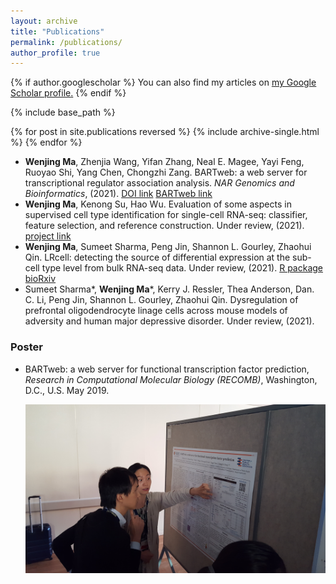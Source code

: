 ```yaml
---
layout: archive
title: "Publications"
permalink: /publications/
author_profile: true
---
```


{% if author.googlescholar %}
  You can also find my articles on <u><a href="{{author.googlescholar}}">my Google Scholar profile</a>.</u>
{% endif %}

{% include base_path %}

{% for post in site.publications reversed %}
  {% include archive-single.html %}
{% endfor %}

- **Wenjing Ma**, Zhenjia Wang, Yifan Zhang, Neal E. Magee, Yayi Feng, Ruoyao Shi, Yang Chen, Chongzhi Zang. BARTweb: a web server for transcriptional regulator association analysis. *NAR Genomics and Bioinformatics*, (2021). [DOI link](https://https://doi.org/10.1093/nargab/lqab022) [BARTweb link](http://bartweb.org/)
- **Wenjing Ma**, Kenong Su, Hao Wu. Evaluation of some aspects in supervised cell type identification for single-cell RNA-seq: classifier, feature selection, and reference construction. Under review, (2021). [project link](https://github.com/marvinquiet/RefConstruction_supervisedCelltyping)
- **Wenjing Ma**, Sumeet Sharma, Peng Jin, Shannon L. Gourley, Zhaohui Qin. LRcell: detecting the source of differential expression at the sub-cell type level from bulk RNA-seq data. Under review, (2021). [R package](bioconductor.org/packages/release/bioc/html/LRcell.html) [bioRxiv](https://doi.org/10.1101/2021.08.10.455821)
- Sumeet Sharma\*, **Wenjing Ma**\*, Kerry J. Ressler, Thea Anderson, Dan. C. Li, Peng Jin, Shannon L. Gourley, Zhaohui Qin. Dysregulation of prefrontal oligodendrocyte linage cells across mouse models of adversity and human major depressive disorder. Under review, (2021).


### Poster

- BARTweb: a web server for functional transcription factor prediction, *Research in Computational Molecular Biology (RECOMB)*, Washington, D.C., U.S. May 2019.

  ![RECOMB poster](/images/RECOMB2019_poster.png)

